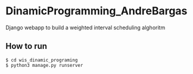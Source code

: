# DinamicProgramming_AndreBargas
Django webapp to build a weighted interval scheduling alghoritm


## How to run
	$ cd wis_dinamic_programing
	$ python3 manage.py runserver

